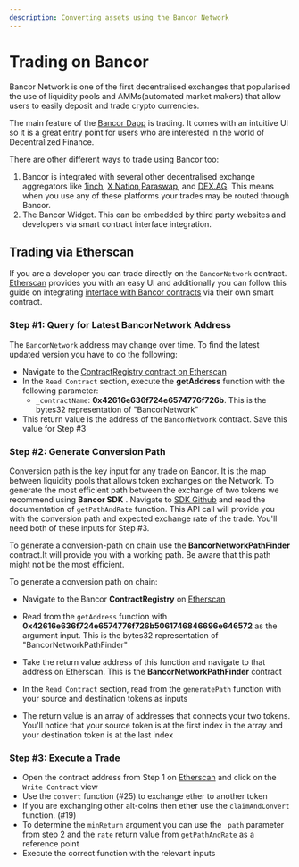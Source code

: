 ```yaml
---
description: Converting assets using the Bancor Network
---
```


# Trading on Bancor

Bancor Network is one of the first decentralised exchanges that popularised the use of liquidity pools and AMMs(automated market makers) that allow users to easily deposit and trade crypto currencies.

The main feature of the [Bancor Dapp](https://www.bancor.network/) is trading.
It comes with an intuitive UI so it is a great entry point for users who are interested in the world of Decentralized Finance.

There are other different ways to trade using Bancor too:

1. Bancor is integrated with several other decentralised exchange aggregators like [1inch](https://1inch.exchange/#/), [X Nation](http://xnation.io/),[Paraswap](https://paraswap.io/#/), and [DEX.AG](http://dex.ag/).
   This means when you use any of these platforms your trades may be routed through Bancor.
2. The Bancor Widget.
   This can be embedded by third party websites and developers via smart contract interface integration.

## Trading via Etherscan

If you are a developer you can trade directly on the `BancorNetwork` contract.
[Etherscan](https://etherscan.io/address/0x52ae12abe5d8bd778bd5397f99ca900624cfadd4#readContract) provides you with an easy UI and additionally you can follow this guide on integrating [interface with Bancor contracts](https://docs.bancor.network/guides/interfacing-with-bancor-contracts) via their own smart contract.

### Step \#1: Query for Latest BancorNetwork Address

The `BancorNetwork` address may change over time.
To find the latest updated version you have to do the following:

- Navigate to the [ContractRegistry contract on Etherscan](https://etherscan.io/address/0x52ae12abe5d8bd778bd5397f99ca900624cfadd4#readContract)
- In the `Read Contract` section, execute the **getAddress** function with the following parameter:
  - `_contractName`: **0x42616e636f724e6574776f726b**. This is the bytes32 representation of "BancorNetwork"
- This return value is the address of the `BancorNetwork` contract. Save this value for Step \#3

### Step \#2: Generate Conversion Path

Conversion path is the key input for any trade on Bancor. It is the map between liquidity pools that allows token exchanges on the Network.
To generate the most efficient path between the exchange of two tokens we recommend using **Bancor SDK** .
Navigate to [SDK Github](https://github.com/bancorprotocol/bancor-sdk) and read the documentation of `getPathAndRate` function.
This API call will provide you with the conversion path and expected exchange rate of the trade. You'll need both of these inputs for Step \#3.

To generate a conversion-path on chain use the **BancorNetworkPathFinder** contract.It will provide you with a working path. Be aware that this path might not be the most efficient.

To generate a conversion path on chain:

- Navigate to the Bancor **ContractRegistry** on [Etherscan](https://etherscan.io/address/0x52ae12abe5d8bd778bd5397f99ca900624cfadd4#readContract)
- Read from the `getAddress` function with **0x42616e636f724e6574776f726b5061746846696e646572** as the argument input. This is the bytes32 representation of "BancorNetworkPathFinder"
- Take the return value address of this function and navigate to that address on Etherscan. This is the **BancorNetworkPathFinder** contract
- In the `Read Contract` section, read from the `generatePath` function with your source and destination tokens as inputs

- The return value is an array of addresses that connects your two tokens. You'll notice that your source token is at the first index in the array and your destination token is at the last index

### Step \#3: Execute a Trade

- Open the contract address from Step 1 on [Etherscan](https://etherscan.io/) and click on the `Write Contract` view
- Use the `convert` function \(\#25\) to exchange ether to another token
- If you are exchanging other alt-coins then ether use the `claimAndConvert` function. \(\#19\)
- To determine the `minReturn` argument you can use the `_path` parameter from step 2 and the `rate` return value from `getPathAndRate` as a reference point
- Execute the correct function with the relevant inputs

